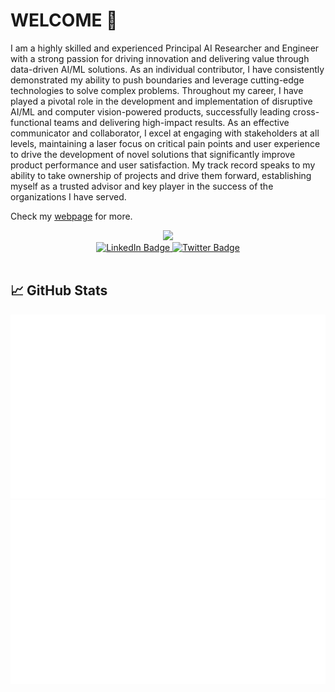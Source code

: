 # WELCOME 👋

I am a highly skilled and experienced Principal AI Researcher and Engineer with a strong passion for driving innovation and delivering value through data-driven AI/ML solutions. As an individual contributor, I have consistently demonstrated my ability to push boundaries and leverage cutting-edge technologies to solve complex problems. Throughout my career, I have played a pivotal role in the development and implementation of disruptive AI/ML and computer vision-powered products, successfully leading cross-functional teams and delivering high-impact results. As an effective communicator and collaborator, I excel at engaging with stakeholders at all levels, maintaining a laser focus on critical pain points and user experience to drive the development of novel solutions that significantly improve product performance and user satisfaction. My track record speaks to my ability to take ownership of projects and drive them forward, establishing myself as a trusted advisor and key player in the success of the organizations I have served.

Check my <a href="http://rsousa.co" target="_blank">webpage</a> for more.

<div id="header" align="center">
  <img src="https://media.giphy.com/media/Q9aBxHn9fTqKs/giphy.gif" width="250"/>
  <div id="badges">
	  <a href="https://www.linkedin.com/in/rjgsousa/" target="_blank">
		  <img src="https://img.shields.io/badge/LinkedIn-blue?style=for-the-badge&logo=linkedin&logoColor=white" alt="LinkedIn Badge"/>
	  </a>
	  <a href="https://twitter.com/rjgsousa" target="_blank">
		  <img src="https://img.shields.io/badge/Twitter-blue?style=for-the-badge&logo=twitter&logoColor=white" alt="Twitter Badge"/>
	  </a>
  </div>
  <img src="https://komarev.com/ghpvc/?username=rjgsousa&style=flat-square&color=blue" alt=""/>
</div>


## &#x1f4c8; GitHub Stats

<div id="header" align="center">
<img src="https://raw.githubusercontent.com/rjgsousa/github-stats/master/generated/overview.svg">
<img src="https://raw.githubusercontent.com/rjgsousa/github-stats/master/generated/languages.svg">
</div>

